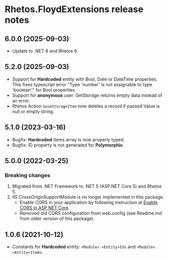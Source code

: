 # Rhetos.FloydExtensions release notes

## 6.0.0 (2025-09-03)

* Update to .NET 8 and Rhetos 6.

## 5.2.0 (2025-09-03)

* Support for **Hardcoded** entity with Bool, Date or DateTime properties. This fixes typescript error "Type 'number' is not assignable to type 'boolean'." for Bool properties.
* Support for **anonymous** user. GetStorage returns empty data instead of an error.
* Rhetos Action `SaveStorageItem` now deletes a record if passed Value is null or empty string.

## 5.1.0 (2023-03-16)

* Bugfix: **Hardcoded** items array is now properly typed.
* Bugfix: ID property is not generated for **Polymorphic**.

## 5.0.0 (2022-03-25)

### Breaking changes

1. Migrated from .NET Framework to .NET 5 (ASP.NET Core 5) and Rhetos 5.
2. IIS CrossOriginSupportModule is no longer implemented in this package.
   * Enable CORS in your application by following instruction at [Enable CORS in ASP.NET Core](https://docs.microsoft.com/en-us/aspnet/core/security/cors?view=aspnetcore-5.0).
   * Removed old CORS configuration from web.config (see Readme.md from older version of this package).

## 1.0.6 (2021-10-12)

* Constants for **Hardcoded** entity: `<Module>.<Entity>Ids` and `<Module>.<Entity>Items`.
